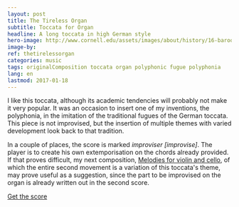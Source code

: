 ```yaml
---
layout: post
title: The Tireless Organ
subtitle: Toccata for Organ
headline: A long toccata in high German style
hero-image: http://www.cornell.edu/assets/images/about/history/16-baroque-organ-720x720.jpg
image-by: 
ref: thetirelessorgan
categories: music
tags: originalComposition toccata organ polyphonic fugue polyphonia
lang: en
lastmod: 2017-01-18
---
```

<p>I like this <span itemprop="musicCompositionForm">toccata</span>, although its academic tendencies will probably not make it very popular. It was an occasion to insert one of my inventions, the polyphonia, in the imitation of the traditional fugues of the German toccata. This piece is not improvised, but the insertion of multiple themes with varied development look back to that tradition.</p>
<p>In a couple of places, the score is marked <em>improviser</em> <em>[improvise]</em>. The player is to create his own extemporisation on the chords already provided. If that proves difficult, my next composition, <a href="my-compositions/opus-16.html">Melodies for violin and cello</a>, of which the entire second movement is a variation of this toccata's theme, may prove useful as a suggestion, since the part to be improvised on the organ is already written out in the second score.</p>

<a href="" class="share-link pdf" target="_new">Get the score <i class="fa fa-file-pdf-o" aria-hidden="true"></i></a>
